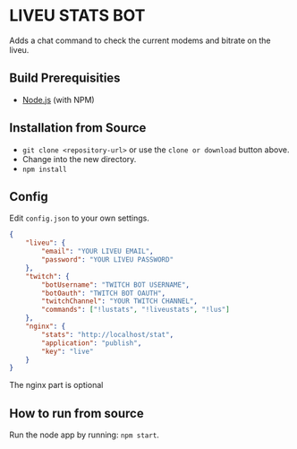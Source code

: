# LIVEU STATS BOT

Adds a chat command to check the current modems and bitrate on the liveu.

## Build Prerequisities

-   [Node.js](http://nodejs.org/) (with NPM)

## Installation from Source

-   `git clone <repository-url>` or use the `clone or download` button above.
-   Change into the new directory.
-   `npm install`

## Config

Edit `config.json` to your own settings.

```JSON
{
    "liveu": {
        "email": "YOUR LIVEU EMAIL",
        "password": "YOUR LIVEU PASSWORD"
    },
    "twitch": {
        "botUsername": "TWITCH BOT USERNAME",
        "botOauth": "TWITCH BOT OAUTH",
        "twitchChannel": "YOUR TWITCH CHANNEL",
        "commands": ["!lustats", "!liveustats", "!lus"]
    },
    "nginx": {
        "stats": "http://localhost/stat",
        "application": "publish",
        "key": "live"
    }
}
```

The nginx part is optional

## How to run from source

Run the node app by running: `npm start`.
